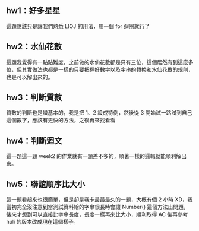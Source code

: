 ## hw1：好多星星
這題應該只是讓我們熟悉 LIOJ 的用法，用一個 for 迴圈就行了
## hw2：水仙花數
這題我覺得有一點點難度，之前做的水仙花數都是只有三位，這個居然有到這麼多位，但其實做法也都是一樣的只要把握好數字以及字串的轉換和水仙花數的規則，也是可以解出來的。
## hw3：判斷質數
質數的判斷也是蠻基本的，我是把 1、2 設成特例，然後從 3 開始試一路試到自己這個數字，應該有更快的方法，之後再來找看看
## hw4：判斷迴文
這一題這一題 week2 的作業就有一題差不多的，順著一樣的邏輯就能順利解出來。
## hw5：聯誼順序比大小
這一題看起來也很簡單，但是卻是我卡最最最久的一題，大概有個 2 小時 XD，我當初完全沒注意到當測試資料給的字串很長時會讓 Number() 這個方法出問題，後來才想到可以直接比字串長度，長度一樣再來比大小，順利取得 AC 後再參考 huli 的版本改成現在這個樣子。
